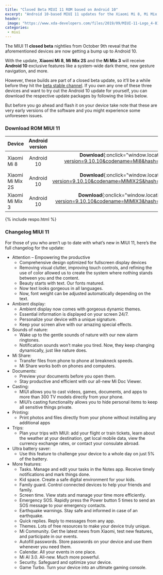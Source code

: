 ```yaml
---
title: "Closed Beta MIUI 11 ROM based on Android 10"
excerpt: "Android 10-based MIUI 11 updates for the Xiaomi Mi 8, Mi Mix 2S, and Mi Mix 3 are now in closed beta"
header:
 image: "https://www.xda-developers.com/files/2019/09/MIUI-11-Logo_4-810x298_c.jpg"
categories:
 - miui
---
```

The MIUI 11 **closed beta** nightlies from October 9th reveal that the aforementioned devices are now getting a bump up to Android 10.

With the update, **Xiaomi Mi 8**, **Mi Mix 2S** and the **Mi Mix 3** will receive **Android 10** exclusive features like a system-wide dark theme, new gesture navigation, and more.

However, these builds are part of a closed beta update, so it’ll be a while before they hit the [beta stable channel](/download-miui-11-beta-semua-tipe). If you own any one of these three devices and want to try out the Android 10 update for yourself, you can download the respective update packages by following the links below.

But before you go ahead and flash it on your device take note that these are very early versions of the software and you might experience some unforeseen issues.

### Download ROM MIUI 11

|Device|Android version|Download link .zip|
|---|:---:|---:|
|Xiaomi Mi 8|Android 10|**Download**{:onclick="window.location.href='https://mi.knoacc.org/bigota2?version=9.10.10&codename=MI8&hash=c2512408d5&android=10.0&type=zip'" target="_blank" .btn .btn--danger}|
|Xiaomi Mi Mix 2S|Android 10|**Download**{:onclick="window.location.href='https://mi.knoacc.otg/bigota2?version=9.10.10&codename=MIMIX2S&hash=00085ea9d9&android=10.0&type=zip'" target="_blank" .btn .btn--danger}|
|Xiaomi Mi Mix 3|Android 10|**Download**{:onclick="window.location.href='https://mi.knoacc.org/hugeota?version=9.10.10&codename=MIMIX3&hash=88516ec331&android=10.0&type=zip'" target="_blank" .btn .btn--danger}|

{% include respo.html %}

### Changelog MIUI 11

For those of you who aren’t up to date with what’s new in MIUI 11, here’s the full changelog for the update:

- Attention – Empowering the productive
  - Comprehensive design optimized for fullscreen display devices
  - Removing visual clutter, improving touch controls, and refining the use of color allowed us to create the system where nothing stands between you and the content.
  - Beauty starts with text. Our fonts matured.
  - Now text looks gorgeous in all languages.
  - Now, font weight can be adjusted automatically depending on the text.
- Ambient display:
  - Ambient display now comes with gorgeous dynamic themes.
  - Essential information is displayed on your screen 24/7.
  - Personalize your device with a unique signature.
  - Keep your screen alive with our amazing special effects.
- Sounds of nature:
  - Wake up to the gentle sounds of nature with our new alarm ringtones.
  - Notification sounds won’t make you tired. Now, they keep changing dynamically, just like nature does.
- Mi Share:
  - Transfer files from phone to phone at breakneck speeds.
  - Mi Share works both on phones and computers.
- Documents:
  - Preview your documents before you open them.
  - Stay productive and efficient with our all-new Mi Doc Viewer.
- Casting:
  - MIUI allows you to cast videos, games, documents, and apps to more than 300 TV models directly from your phone.
  - MIUI’s casting functionality allows you to hide personal items to keep all sensitive things private.
- Printing:
  - Print photos and files directly from your phone without installing any additional apps
- Trips:
  - Plan your trips with MIUI: add your flight or train tickets, learn about the weather at your destination, get local mobile data, view the currency exchange rates, or contact your consulate abroad.
- Ultra battery saver:
  - Use this feature to challenge your device to a whole day on just 5% of the battery.
- More features:
  - Tasks. Manage and edit your tasks in the Notes app. Receive timely notifications and mark things done.
  - Kid space. Create a safe digital environment for your kids.
  - Family guard. Control connected devices to help your friends and family.
  - Screen time. View stats and manage your time more efficiently.
  - Emergency SOS. Rapidly press the Power button 5 times to send an SOS message to your emergency contacts.
  - Earthquake warnings. Stay safe and informed in case of an earthquake.
  - Quick replies. Reply to messages from any app.
  - Themes. Lots of free resources to make your device truly unique.
  - Mi Community. Get the latest news from Xiaomi, test new features, and participate in our events.
  - Autofill passwords. Store passwords on your device and use them whenever you need them.
  - Calendar. All your events in one place.
  - Mi AI 3.0. All-new. Much more powerful.
  - Security. Safeguard and optimize your device.
  - Game Turbo. Turn your device into an ultimate gaming console.


